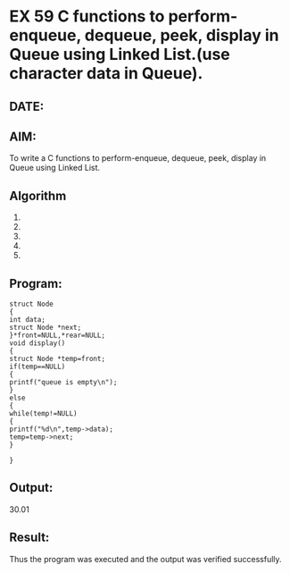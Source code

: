 # EX 59 C functions to perform-enqueue, dequeue, peek, display in Queue using Linked List.(use character data in Queue).
## DATE:
## AIM:
To write a C functions to perform-enqueue, dequeue, peek, display in Queue using Linked List.

## Algorithm
1. 
2. 
3. 
4.  
5.   

## Program:
```
struct Node 
{ 
int data; 
struct Node *next; 
}*front=NULL,*rear=NULL; 
void display() 
{ 
struct Node *temp=front; 
if(temp==NULL) 
{ 
printf("queue is empty\n"); 
} 
else 
{ 
while(temp!=NULL) 
{ 
printf("%d\n",temp->data); 
temp=temp->next; 
} 
 
}
```

## Output:
30.01


## Result:
Thus the program was executed and the output was verified successfully.
